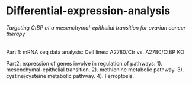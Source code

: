 # Differential-expression-analysis


###### Targeting CtBP at a mesenchymal-epithelial transition for ovarian cancer therapy

Part 1: mRNA seq data analysis:
Cell lines: A2780/Ctr vs. A2780/CtBP KO

Part2: expression of genes involve in regulation of pathways:
     1). mesenchymal-epithelial transition.
     2). methionine metabolic pathway.
     3). cystine/cysteine metabolic pathway.
     4). Ferroptosis.
